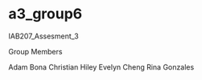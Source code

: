 # a3_group6
IAB207_Assesment_3

Group Members 

Adam Bona
Christian Hiley
Evelyn Cheng
Rina Gonzales
